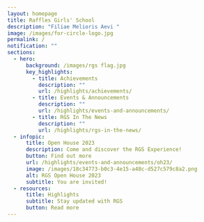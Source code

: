 ```yaml
---
layout: homepage
title: Raffles Girls' School
description: "Filiae Melioris Aevi "
image: /images/for-circle-logo.jpg
permalink: /
notification: ""
sections:
  - hero:
      background: /images/rgs flag.jpg
      key_highlights:
        - title: Achievements
          description: ""
          url: /highlights/achievements/
        - title: Events & Announcements
          description: ""
          url: /highlights/events-and-announcements/
        - title: RGS In The News
          description: ""
          url: /highlights/rgs-in-the-news/
  - infopic:
      title: Open House 2023
      description: Come and discover the RGS Experience!
      button: Find out more
      url: /highlights/events-and-announcements/oh23/
      image: /images/18c34773-b0c3-4e15-a48c-d527c579c8a2.png
      alt: RGS Open House 2023
      subtitle: You are invited!
  - resources:
      title: Highlights
      subtitle: Stay updated with RGS
      button: Read more
---
```

